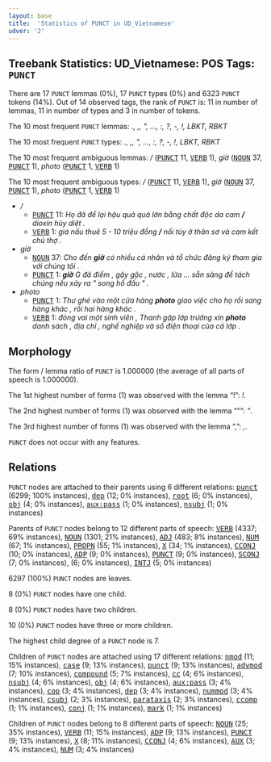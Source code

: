 ```yaml
---
layout: base
title:  'Statistics of PUNCT in UD_Vietnamese'
udver: '2'
---
```


## Treebank Statistics: UD_Vietnamese: POS Tags: `PUNCT`

There are 17 `PUNCT` lemmas (0%), 17 `PUNCT` types (0%) and 6323 `PUNCT` tokens (14%).
Out of 14 observed tags, the rank of `PUNCT` is: 11 in number of lemmas, 11 in number of types and 3 in number of tokens.

The 10 most frequent `PUNCT` lemmas: <em>., ,, ", ..., :, ?, -, !, LBKT, RBKT</em>

The 10 most frequent `PUNCT` types:  <em>., ,, ", ..., :, ?, -, !, LBKT, RBKT</em>

The 10 most frequent ambiguous lemmas: <em>/</em> (<tt><a href="vi-pos-PUNCT.html">PUNCT</a></tt> 11, <tt><a href="vi-pos-VERB.html">VERB</a></tt> 1), <em>giờ</em> (<tt><a href="vi-pos-NOUN.html">NOUN</a></tt> 37, <tt><a href="vi-pos-PUNCT.html">PUNCT</a></tt> 1), <em>photo</em> (<tt><a href="vi-pos-PUNCT.html">PUNCT</a></tt> 1, <tt><a href="vi-pos-VERB.html">VERB</a></tt> 1)

The 10 most frequent ambiguous types:  <em>/</em> (<tt><a href="vi-pos-PUNCT.html">PUNCT</a></tt> 11, <tt><a href="vi-pos-VERB.html">VERB</a></tt> 1), <em>giờ</em> (<tt><a href="vi-pos-NOUN.html">NOUN</a></tt> 37, <tt><a href="vi-pos-PUNCT.html">PUNCT</a></tt> 1), <em>photo</em> (<tt><a href="vi-pos-PUNCT.html">PUNCT</a></tt> 1, <tt><a href="vi-pos-VERB.html">VERB</a></tt> 1)


* <em>/</em>
  * <tt><a href="vi-pos-PUNCT.html">PUNCT</a></tt> 11: <em>Họ đã để lại hậu quả quá lớn bằng chất độc da cam <b>/</b> dioxin hủy diệt .</em>
  * <tt><a href="vi-pos-VERB.html">VERB</a></tt> 1: <em>giá nấu thuê 5 - 10 triệu đồng <b>/</b> nồi tùy ở thân sơ và cam kết chủ thợ .</em>
* <em>giờ</em>
  * <tt><a href="vi-pos-NOUN.html">NOUN</a></tt> 37: <em>Cho đến <b>giờ</b> có nhiều cá nhân và tổ chức đăng ký tham gia với chúng tôi .</em>
  * <tt><a href="vi-pos-PUNCT.html">PUNCT</a></tt> 1: <em><b>giờ</b> G đã điểm , gậy gộc , nước , lửa ... sẵn sàng để tách chúng nếu xảy ra " song hổ đấu " .</em>
* <em>photo</em>
  * <tt><a href="vi-pos-PUNCT.html">PUNCT</a></tt> 1: <em>Thư ghé vào một cửa hàng <b>photo</b> giao việc cho họ rồi sang hàng khác , rồi hai hàng khác .</em>
  * <tt><a href="vi-pos-VERB.html">VERB</a></tt> 1: <em>đóng vai một sinh viên , Thanh gặp lớp trưởng xin <b>photo</b> danh sách , địa chỉ , nghề nghiệp và số điện thoại của cả lớp .</em>

## Morphology

The form / lemma ratio of `PUNCT` is 1.000000 (the average of all parts of speech is 1.000000).

The 1st highest number of forms (1) was observed with the lemma “!”: <em>!</em>.

The 2nd highest number of forms (1) was observed with the lemma “"”: <em>"</em>.

The 3rd highest number of forms (1) was observed with the lemma “,”: <em>,</em>.

`PUNCT` does not occur with any features.


## Relations

`PUNCT` nodes are attached to their parents using 6 different relations: <tt><a href="vi-dep-punct.html">punct</a></tt> (6299; 100% instances), <tt><a href="vi-dep-dep.html">dep</a></tt> (12; 0% instances), <tt><a href="vi-dep-root.html">root</a></tt> (6; 0% instances), <tt><a href="vi-dep-obj.html">obj</a></tt> (4; 0% instances), <tt><a href="vi-dep-aux-pass.html">aux:pass</a></tt> (1; 0% instances), <tt><a href="vi-dep-nsubj.html">nsubj</a></tt> (1; 0% instances)

Parents of `PUNCT` nodes belong to 12 different parts of speech: <tt><a href="vi-pos-VERB.html">VERB</a></tt> (4337; 69% instances), <tt><a href="vi-pos-NOUN.html">NOUN</a></tt> (1301; 21% instances), <tt><a href="vi-pos-ADJ.html">ADJ</a></tt> (483; 8% instances), <tt><a href="vi-pos-NUM.html">NUM</a></tt> (67; 1% instances), <tt><a href="vi-pos-PROPN.html">PROPN</a></tt> (55; 1% instances), <tt><a href="vi-pos-X.html">X</a></tt> (34; 1% instances), <tt><a href="vi-pos-CCONJ.html">CCONJ</a></tt> (10; 0% instances), <tt><a href="vi-pos-ADP.html">ADP</a></tt> (9; 0% instances), <tt><a href="vi-pos-PUNCT.html">PUNCT</a></tt> (9; 0% instances), <tt><a href="vi-pos-SCONJ.html">SCONJ</a></tt> (7; 0% instances),  (6; 0% instances), <tt><a href="vi-pos-INTJ.html">INTJ</a></tt> (5; 0% instances)

6297 (100%) `PUNCT` nodes are leaves.

8 (0%) `PUNCT` nodes have one child.

8 (0%) `PUNCT` nodes have two children.

10 (0%) `PUNCT` nodes have three or more children.

The highest child degree of a `PUNCT` node is 7.

Children of `PUNCT` nodes are attached using 17 different relations: <tt><a href="vi-dep-nmod.html">nmod</a></tt> (11; 15% instances), <tt><a href="vi-dep-case.html">case</a></tt> (9; 13% instances), <tt><a href="vi-dep-punct.html">punct</a></tt> (9; 13% instances), <tt><a href="vi-dep-advmod.html">advmod</a></tt> (7; 10% instances), <tt><a href="vi-dep-compound.html">compound</a></tt> (5; 7% instances), <tt><a href="vi-dep-cc.html">cc</a></tt> (4; 6% instances), <tt><a href="vi-dep-nsubj.html">nsubj</a></tt> (4; 6% instances), <tt><a href="vi-dep-obj.html">obj</a></tt> (4; 6% instances), <tt><a href="vi-dep-aux-pass.html">aux:pass</a></tt> (3; 4% instances), <tt><a href="vi-dep-cop.html">cop</a></tt> (3; 4% instances), <tt><a href="vi-dep-dep.html">dep</a></tt> (3; 4% instances), <tt><a href="vi-dep-nummod.html">nummod</a></tt> (3; 4% instances), <tt><a href="vi-dep-csubj.html">csubj</a></tt> (2; 3% instances), <tt><a href="vi-dep-parataxis.html">parataxis</a></tt> (2; 3% instances), <tt><a href="vi-dep-ccomp.html">ccomp</a></tt> (1; 1% instances), <tt><a href="vi-dep-conj.html">conj</a></tt> (1; 1% instances), <tt><a href="vi-dep-mark.html">mark</a></tt> (1; 1% instances)

Children of `PUNCT` nodes belong to 8 different parts of speech: <tt><a href="vi-pos-NOUN.html">NOUN</a></tt> (25; 35% instances), <tt><a href="vi-pos-VERB.html">VERB</a></tt> (11; 15% instances), <tt><a href="vi-pos-ADP.html">ADP</a></tt> (9; 13% instances), <tt><a href="vi-pos-PUNCT.html">PUNCT</a></tt> (9; 13% instances), <tt><a href="vi-pos-X.html">X</a></tt> (8; 11% instances), <tt><a href="vi-pos-CCONJ.html">CCONJ</a></tt> (4; 6% instances), <tt><a href="vi-pos-AUX.html">AUX</a></tt> (3; 4% instances), <tt><a href="vi-pos-NUM.html">NUM</a></tt> (3; 4% instances)

